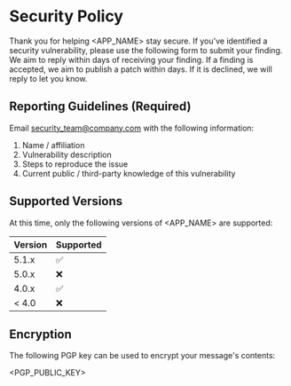 # Security Policy

Thank you for helping <APP_NAME> stay secure. If you've identified a security vulnerability, please use the following form to submit your finding. We aim to reply within <X> days of receiving your finding. If a finding is accepted, we aim to publish a patch within <X> days. If it is declined, we will reply to let you know.

## Reporting Guidelines (Required)

Email <security_team@company.com> with the following information:
1. Name / affiliation
2. Vulnerability description
3. Steps to reproduce the issue
4. Current public / third-party knowledge of this vulnerability

## Supported Versions

At this time, only the following versions of <APP_NAME> are supported:

| Version | Supported          |
| ------- | ------------------ |
| 5.1.x   | :white_check_mark: |
| 5.0.x   | :x:                |
| 4.0.x   | :white_check_mark: |
| < 4.0   | :x:                |

## Encryption

The following PGP key can be used to encrypt your message's contents:

<PGP_PUBLIC_KEY>

